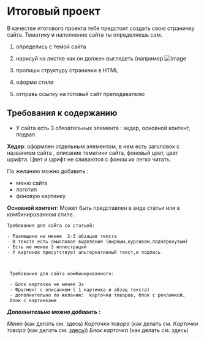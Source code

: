 ﻿# Итоговый проект

В качестве итогового проекта тебе предстоит создать свою страничку сайта. Тематику и наполнение сайта ты определяешь сам.

1. определись с темой сайта
2. нарисуй на листке как он должен выглядеть (например ![image](https://user-images.githubusercontent.com/99833055/201028845-5107dcd4-dd5a-4935-91fd-9dce47db07bf.png)

3. пропиши структуру странички в HTML
4. оформи стили
5. отправь ссылку на готовый сайт преподавателю

## Требования к содержанию

 - У сайта есть 3 обязательных элемента : хедер, основной контент, подвал.
  
  **Хедер**: оформлен отдельным элементом, в нем есть заголовок с названием сайта , описание тематики сайта, фоновый цвет, цвет шрифта. Цвет и шрифт не сливаются с фоном их легко читать.
  
  
  По желанию можно добавить :
 - меню сайта
 - логотип
 - фоновую картинку

**Основной контент**: Может быть представлен в виде статьи или в комбинированном стиле. 

	Требования для сайта со статьей:
	
	- Размещено не менее  2-3 абзацев текста
	- В тексте есть смысловое выделение (жирным,курсивом,подчёркнутым)
	- Есть не менее 3 иллюстраций
	- У картинок присутствует альтернативный текст,и подпись



	 Требования для сайта комбинированного:
	 
	 - Блок карточка не менее 3х
	 - Фрагмент с описанием ( 1 картинка и абзац текста)
	 - дополнительно по желанию:  карточки товаров, блок с рекламкой, 
	 блок с картинками

***Дополнительно можно добавить :*** 

*Меню* (как делать см. здесь)
*Карточки товара*  (как делать см. *Карточки товара*  (как делать см. [здесь](https://github.com/Anastariya-qa-37/AcademyTopHTML/blob/main/%D0%94%D0%BE%D0%BC%D0%B0%D1%88%D0%BD%D1%8F%D1%8F%20%D1%80%D0%B0%D0%B1%D0%BE%D1%82%D0%B0/%D0%B4%D0%B7%207%20.md)))
*Блок карточка*  (как делать см. здесь)
	 
 

	 


